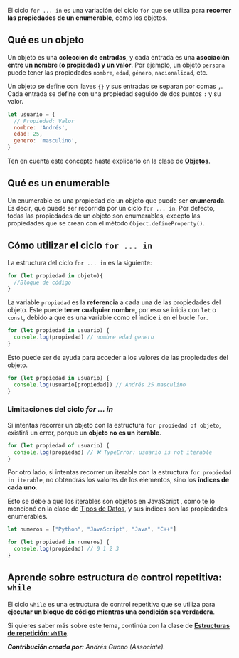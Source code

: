 El ciclo `for ... in` es una variación del ciclo `for` que se utiliza para **recorrer las propiedades de un enumerable**, como los objetos.

## Qué es un objeto

Un objeto es una **colección de entradas**, y cada entrada es una **asociación entre un nombre (o propiedad) y un valor**. Por ejemplo, un objeto `persona` puede tener las propiedades `nombre`, `edad`, `género`, `nacionalidad`, etc.

Un objeto se define con llaves `{}` y sus entradas se separan por comas `,`. Cada entrada se define con una propiedad seguido de dos puntos `:` y su valor.

```js
let usuario = {
  // Propiedad: Valor
  nombre: 'Andrés',
  edad: 25,
  genero: 'masculino',
}
```

Ten en cuenta este concepto hasta explicarlo en la clase de **[Objetos](https://platzi.com/clases/10266-javascript/70358-anatomia-de-un-objeto/)**.

## Qué es un enumerable 

Un enumerable es una propiedad de un objeto que puede ser **enumerada**. Es decir, que puede ser recorrida por un ciclo `for ... in`. Por defecto, todas las propiedades de un objeto son enumerables, excepto las propiedades que se crean con el método `Object.defineProperty()`.

## Cómo utilizar el ciclo `for ... in`

La estructura del ciclo `for ... in` es la siguiente:

```js
for (let propiedad in objeto){
  //Bloque de código
}
```

La variable `propiedad` es la **referencia** a cada una de las propiedades del objeto. Este puede **tener cualquier nombre**, por eso se inicia con `let` o `const`, debido a que es una variable como el índice `i` en el bucle `for`. 

```js
for (let propiedad in usuario) {
  console.log(propiedad) // nombre edad genero
}
```

Esto puede ser de ayuda para acceder a los valores de las propiedades del objeto.

```js
for (let propiedad in usuario) {
  console.log(usuario[propiedad]) // Andrés 25 masculino
}
```

### Limitaciones del ciclo *for ... in*

Si intentas recorrer un objeto con la estructura `for propiedad of objeto`, existirá un error, porque un **objeto no es un iterable**.

```js
for (let propiedad of usuario) {
  console.log(propiedad) // ❌ TypeError: usuario is not iterable
}
```

Por otro lado, si intentas recorrer un iterable con la estructura `for propiedad in iterable`, no obtendrás los valores de los elementos, sino los **índices de cada uno**.

Esto se debe a que los iterables son objetos en JavaScript , como te lo mencioné en la clase de [Tipos de Datos](https://platzi.com/clases/10266-javascript/70444-tipos-de-datos-en-javascript/), y sus índices son las propiedades enumerables.

```js
let numeros = ["Python", "JavaScript", "Java", "C++"]

for (let propiedad in numeros) {
  console.log(propiedad) // 0 1 2 3
}
```

## Aprende sobre estructura de control repetitiva: `while`

El ciclo `while` es una estructura de control repetitiva que se utiliza para **ejecutar un bloque de código mientras una condición sea verdadera**.

Si quieres saber más sobre este tema, continúa con la clase de **[Estructuras de repetición: `while`](https://platzi.com/clases/10266-javascript/70347-loop-while/)**.

***Contribución creada por:** Andrés Guano (Associate).*
